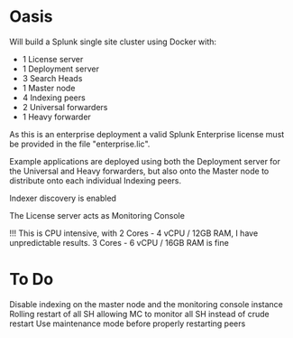 # Oasis
Will build a Splunk single site cluster using Docker with:

  - 1 License server
  - 1 Deployment server
  - 3 Search Heads
  - 1 Master node
  - 4 Indexing peers
  - 2 Universal forwarders
  - 1 Heavy forwarder

As this is an enterprise deployment a valid Splunk Enterprise license must be provided in the file "enterprise.lic".

Example applications are deployed using both the Deployment server for the Universal and Heavy forwarders, but also onto the Master node to distribute onto each individual Indexing peers.

Indexer discovery is enabled

The License server acts as Monitoring Console

!!! This is CPU intensive, with 2 Cores - 4 vCPU / 12GB RAM, I have unpredictable results. 3 Cores - 6 vCPU / 16GB RAM is fine

# To Do

Disable indexing on the master node and the monitoring console instance
Rolling restart of all SH allowing MC to monitor all SH instead of crude restart
Use maintenance mode before properly restarting peers
